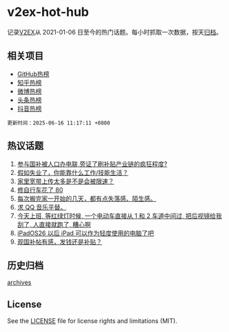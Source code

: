 # v2ex-hot-hub

 记录[V2EX](https://www.v2ex.com/)从 2021-01-06 日至今的热门话题。每小时抓取一次数据，按天[归档](archives)。
 
 ## 相关项目

- [GitHub热榜](https://github.com/lonnyzhang423/github-hot-hub)
- [知乎热榜](https://github.com/lonnyzhang423/zhihu-hot-hub)
- [微博热榜](https://github.com/lonnyzhang423/weibo-hot-hub)
- [头条热榜](https://github.com/lonnyzhang423/toutiao-hot-hub)
- [抖音热榜](https://github.com/lonnyzhang423/douyin-hot-hub)


 `更新时间：2025-06-16 11:17:11 +0800`

## 热议话题

1. [参与国补被人口办电联,旁证了刷补贴产业链的疯狂程度?](https://www.v2ex.com/t/1138674)
1. [假如失业了，你能靠什么工作/技能生活？](https://www.v2ex.com/t/1138766)
1. [家里宽带上传太多是不是会被限速？](https://www.v2ex.com/t/1138678)
1. [修自行车花了 80](https://www.v2ex.com/t/1138714)
1. [每次搬完家一开始的几天，都有点失落感、陌生感。](https://www.v2ex.com/t/1138720)
1. [求 QQ 音乐平替。](https://www.v2ex.com/t/1138748)
1. [今天上班, 等红绿灯时候, 一个电动车直接从 1 和 2 车道中间过, 把后视镜给我刮了, 人直接就跑了, 糟心啊](https://www.v2ex.com/t/1138749)
1. [iPadOS26 以后 iPad 可以作为轻度使用的电脑了吧](https://www.v2ex.com/t/1138701)
1. [观国补帖有感，发钱还是补贴？](https://www.v2ex.com/t/1138796)

## 历史归档

[archives](archives)

## License

See the [LICENSE](LICENSE) file for license rights and limitations (MIT).
